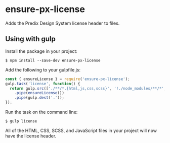 # ensure-px-license

Adds the Predix Design System license header to files.

## Using with gulp

Install the package in your project:

```
$ npm install --save-dev ensure-px-license
```

Add the following to your gulpfile.js:

```javascript
const { ensureLicense } = require('ensure-px-license');
gulp.task('license', function() {
  return gulp.src(['./**/*.{html,js,css,scss}', '!./node_modules/**/*', '!./bower_components?(-1.x)/**/*'])
    .pipe(ensureLicense())
    .pipe(gulp.dest('.'));
});
```

Run the task on the command line:

```
$ gulp license
```

All of the HTML, CSS, SCSS, and JavaScript files in your project will now have the license header.
